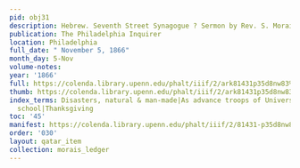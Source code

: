```yaml
---
pid: obj31
description: Hebrew. Seventh Street Synagogue ? Sermon by Rev. S. Morais.
publication: The Philadelphia Inquirer
location: Philadelphia
full_date: " November 5, 1866"
month_day: 5-Nov
volume-notes:
year: '1866'
full: https://colenda.library.upenn.edu/phalt/iiif/2/ark81431p35d8nw83%2FSHA256E-s7882527--8028200cc15325cfee3a9f22fe91325580b6e20ed4d26f3fd590eddbc42a0ca7.jpeg/full/3500,/0/default.jpg
thumb: https://colenda.library.upenn.edu/phalt/iiif/2/ark81431p35d8nw83%2FSHA256E-s7882527--8028200cc15325cfee3a9f22fe91325580b6e20ed4d26f3fd590eddbc42a0ca7.jpeg/full/!200,200/0/default.jpg
index_terms: Disasters, natural & man-made|As advance troops of Universal Emancipation|Public
  school|Thanksgiving
toc: '45'
manifest: https://colenda.library.upenn.edu/phalt/iiif/2/81431-p35d8nw83/manifest
order: '030'
layout: qatar_item
collection: morais_ledger
---
```

